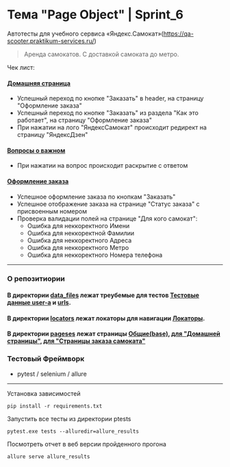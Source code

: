 # Тема "Page Object" | Sprint_6
Автотесты для учебного сервиса «Яндекс.Самокат»(https://qa-scooter.praktikum-services.ru/)
> Аренда самокатов. С доставкой самоката до метро.

Чек лист:

#### [Домашняя страница](ptests/test_home_p.py)
- Успешный переход по кнопке "Заказать" в header, на страницу "Оформление заказа"
- Успешный переход по кнопке "Заказать" из раздела "Как это работает", на страницу "Оформление заказа"
- При нажатии на лого "ЯндексСамокат" происходит редирект на страницу "ЯндексДзен"


#### [Вопросы о важном](ptests/test_FAQ.py)
- При нажатии на вопрос происходит раскрытие c ответом 


#### [Оформление заказа](ptests/test_order_p.py)
- Успешное оформление заказа по кнопкам "Заказать"
- Успешное отображение заказа на странице "Статус заказа" с присвоенным номером
- Проверка валидации полей на странице "Для кого самокат":
     - Ошибка для неккоректного Имени 
     - Ошибка для неккоректной Фамилии 
     - Ошибка для неккоректного Адреса 
     - Ошибка для неккоректного Метро 
     - Ошибка для неккоректного Номера телефона


---
### О репозитиории 
#### В директории [data_files](data_files) лежат треубемые для тестов [Тестовые данные user-a](data_files/data_info.py) и [urls](data_files/site_urls.py).
#### В директории [locators](locators) лежат локаторы для навигации [Локаторы](locators/locators.py).

#### В директории [pageses](pageses) лежат страницы [Общие(base)](pageses/base_page.py), [для "Домашней страницы"](pageses/home_page.py), [для "Страницы заказа самоката"](pageses/order_page.py)

### Тестовый Фреймворк 
- pytest / selenium / allure
---

Установка зависимостей 
``` 
pip install -r requirements.txt
```
Запустить все тесты из директории ptests
```
pytest.exe tests --alluredir=allure_results
```
Посмотреть отчет в веб версии пройденного прогона
```
allure serve allure_results
```
